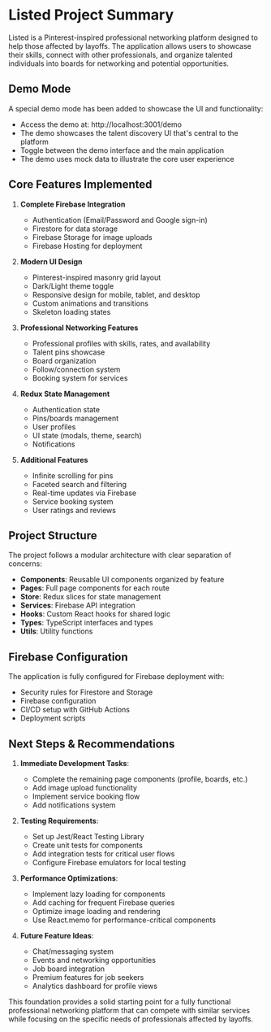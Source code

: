 # Listed Project Summary

Listed is a Pinterest-inspired professional networking platform designed to help those affected by layoffs. The application allows users to showcase their skills, connect with other professionals, and organize talented individuals into boards for networking and potential opportunities.

## Demo Mode

A special demo mode has been added to showcase the UI and functionality:

- Access the demo at: http://localhost:3001/demo
- The demo showcases the talent discovery UI that's central to the platform
- Toggle between the demo interface and the main application
- The demo uses mock data to illustrate the core user experience

## Core Features Implemented

1. **Complete Firebase Integration**
   - Authentication (Email/Password and Google sign-in)
   - Firestore for data storage
   - Firebase Storage for image uploads
   - Firebase Hosting for deployment

2. **Modern UI Design**
   - Pinterest-inspired masonry grid layout
   - Dark/Light theme toggle
   - Responsive design for mobile, tablet, and desktop
   - Custom animations and transitions
   - Skeleton loading states

3. **Professional Networking Features**
   - Professional profiles with skills, rates, and availability
   - Talent pins showcase
   - Board organization
   - Follow/connection system
   - Booking system for services

4. **Redux State Management**
   - Authentication state
   - Pins/boards management
   - User profiles
   - UI state (modals, theme, search)
   - Notifications

5. **Additional Features**
   - Infinite scrolling for pins
   - Faceted search and filtering
   - Real-time updates via Firebase
   - Service booking system
   - User ratings and reviews

## Project Structure

The project follows a modular architecture with clear separation of concerns:

- **Components**: Reusable UI components organized by feature
- **Pages**: Full page components for each route
- **Store**: Redux slices for state management
- **Services**: Firebase API integration
- **Hooks**: Custom React hooks for shared logic
- **Types**: TypeScript interfaces and types
- **Utils**: Utility functions

## Firebase Configuration

The application is fully configured for Firebase deployment with:

- Security rules for Firestore and Storage
- Firebase configuration
- CI/CD setup with GitHub Actions
- Deployment scripts

## Next Steps & Recommendations

1. **Immediate Development Tasks**:
   - Complete the remaining page components (profile, boards, etc.)
   - Add image upload functionality
   - Implement service booking flow
   - Add notifications system

2. **Testing Requirements**:
   - Set up Jest/React Testing Library
   - Create unit tests for components
   - Add integration tests for critical user flows
   - Configure Firebase emulators for local testing

3. **Performance Optimizations**:
   - Implement lazy loading for components
   - Add caching for frequent Firebase queries
   - Optimize image loading and rendering
   - Use React.memo for performance-critical components

4. **Future Feature Ideas**:
   - Chat/messaging system
   - Events and networking opportunities
   - Job board integration
   - Premium features for job seekers
   - Analytics dashboard for profile views

This foundation provides a solid starting point for a fully functional professional networking platform that can compete with similar services while focusing on the specific needs of professionals affected by layoffs.